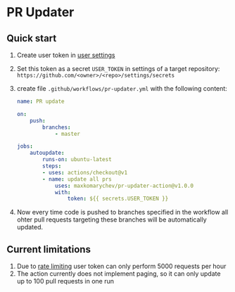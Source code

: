 # PR Updater

## Quick start

1. Create user token in [user settings](https://github.com/settings/tokens)
2. Set this token as a secret `USER_TOKEN` in settings of a target repository: `https://github.com/<owner>/<repo>/settings/secrets`
3. create file `.github/workflows/pr-updater.yml` with the following content:

    ```yml
    name: PR update

    on:
        push:
            branches: 
                - master

    jobs:
        autoupdate:
            runs-on: ubuntu-latest
            steps:
            - uses: actions/checkout@v1
            - name: update all prs
                uses: maxkomarychev/pr-updater-action@v1.0.0
                with:
                    token: ${{ secrets.USER_TOKEN }}
    ```

4. Now every time code is pushed to branches specified in the workflow all ohter
pull requests targeting these branches will be automatically updated.


## Current limitations

1. Due to [rate limiting](https://developer.github.com/v3/#rate-limiting) user
token can only perform 5000 requests per hour
2. The action currently does not implement paging, so it can only update up to
100 pull requests in one run
